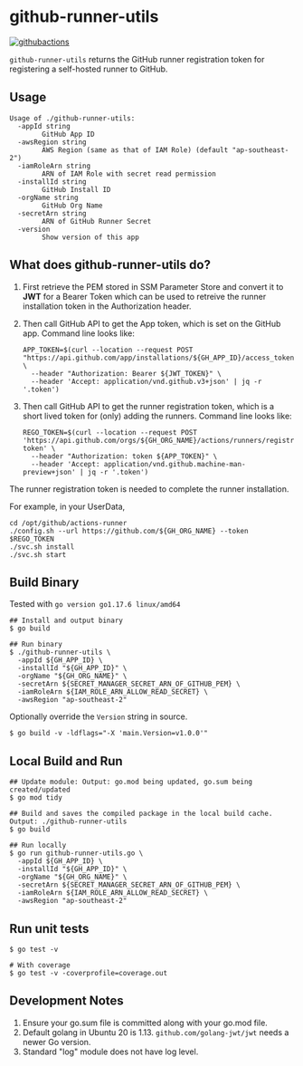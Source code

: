# github-runner-utils

[![githubactions](https://github.com/kyhau/github-runner-utils/workflows/github-runner-utils-build/badge.svg)](https://github.com/kyhau/github-runner-utils/actions)

`github-runner-utils` returns the GitHub runner registration token for registering a self-hosted runner to GitHub.

## Usage

```
Usage of ./github-runner-utils:
  -appId string
        GitHub App ID
  -awsRegion string
        AWS Region (same as that of IAM Role) (default "ap-southeast-2")
  -iamRoleArn string
        ARN of IAM Role with secret read permission
  -installId string
        GitHub Install ID
  -orgName string
        GitHub Org Name
  -secretArn string
        ARN of GitHub Runner Secret
  -version
        Show version of this app
```

## What does github-runner-utils do?

1. First retrieve the PEM stored in SSM Parameter Store and convert it to **JWT** for a Bearer Token which can be used to retreive the runner installation token in the Authorization header.

2. Then call GitHub API to get the App token, which is set on the GitHub app. Command line looks like:
    ```
    APP_TOKEN=$(curl --location --request POST "https://api.github.com/app/installations/${GH_APP_ID}/access_tokens" \
      --header "Authorization: Bearer ${JWT_TOKEN}" \
      --header 'Accept: application/vnd.github.v3+json' | jq -r '.token')
    ```

3. Then call GitHub API to get the runner registration token, which is a short lived token for (only) adding the runners. Command line looks like:
    ```
    REGO_TOKEN=$(curl --location --request POST 'https://api.github.com/orgs/${GH_ORG_NAME}/actions/runners/registration-token' \
      --header "Authorization: token ${APP_TOKEN}" \
      --header 'Accept: application/vnd.github.machine-man-preview+json' | jq -r '.token')
    ```

The runner registration token is needed to complete the runner installation.

For example, in your UserData,
```
cd /opt/github/actions-runner
./config.sh --url https://github.com/${GH_ORG_NAME} --token $REGO_TOKEN
./svc.sh install
./svc.sh start
```

## Build Binary

Tested with `go version go1.17.6 linux/amd64`

```
## Install and output binary
$ go build

## Run binary
$ ./github-runner-utils \
  -appId ${GH_APP_ID} \
  -installId "${GH_APP_ID}" \
  -orgName "${GH_ORG_NAME}" \
  -secretArn ${SECRET_MANAGER_SECRET_ARN_OF_GITHUB_PEM} \
  -iamRoleArn ${IAM_ROLE_ARN_ALLOW_READ_SECRET} \
  -awsRegion "ap-southeast-2"
```

Optionally override the `Version` string in source.
```
$ go build -v -ldflags="-X 'main.Version=v1.0.0'"
```

## Local Build and Run

```
## Update module: Output: go.mod being updated, go.sum being created/updated
$ go mod tidy

## Build and saves the compiled package in the local build cache. Output: ./github-runner-utils
$ go build

## Run locally
$ go run github-runner-utils.go \
  -appId ${GH_APP_ID} \
  -installId "${GH_APP_ID}" \
  -orgName "${GH_ORG_NAME}" \
  -secretArn ${SECRET_MANAGER_SECRET_ARN_OF_GITHUB_PEM} \
  -iamRoleArn ${IAM_ROLE_ARN_ALLOW_READ_SECRET} \
  -awsRegion "ap-southeast-2"
```

## Run unit tests
```
$ go test -v

# With coverage
$ go test -v -coverprofile=coverage.out
```

## Development Notes

1. Ensure your go.sum file is committed along with your go.mod file.
2. Default golang in Ubuntu 20 is 1.13. `github.com/golang-jwt/jwt` needs a newer Go version.
3. Standard "log" module does not have log level.
